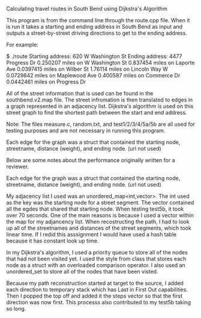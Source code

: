 Calculating travel routes in South Bend using Dijkstra's Algorithm

This program is from the command line through the route.cpp file. When it is run it takes a starting and ending address in South Bend as input and outputs a street-by-street driving directions to get to the ending address.
 
For example:

$ ./route 
Starting address: 620 W Washington St 
Ending address: 4477 Progress Dr 
0.250207 miles on W Washington St 
0.837454 miles on Laporte Ave 
0.0397415 miles on Wilber St 
1.76114 miles on Lincoln Way W 
0.0729842 miles on Maplewood Ave 
0.400587 miles on Commerce Dr 
0.0442461 miles on Progress Dr

All of the street information that is used can be found in the southbend.v2.map file. The street infromation is then translated to edges in a graph represented in an adjacency list. Dijkstra's algorithm is used on this street graph to find the shortest path between the start and end address. 

Note: The files measure.c, random.txt, and test1/2/3/4/5a/5b are all used for testing purposes and are not necessary in running this program. 

Each edge for the graph was a struct that contained the starting node, streetname, distance (weight), and ending node. (url not used)

Below are some notes about the performance originally written for a reviewer.

Each edge for the graph was a struct that contained the starting node, streetname, distance (weight), and ending node. (url not used)

My adjacency list I used was an unordered_map<int,vector<struct edge>>. The int used as the key was the starting node for 
a street segment. The vector contained all the egdes that shared that starting node. 
When testing test5b, it took over 70 seconds. One of the main reasons is because I used a vector within the map for my adjancency list. 
When recostructing the path, I had to look up all of the streetnames and distances of the street segments, which took linear time.
If I redid this asssignment I would have used a hash table because it has constant look up time. 

In my Dijkstra's algorithm, I used a priority queue to store all of the nodes that had not been visited yet.
I used the style from class that stores each node as a struct with an overloaded comparison operator. 
I also used an unordered_set to store all of the nodes that have been visted.

Because my path reconstruction started at target to the source, I added each direction to temporary stack which has
Last in First Out capabilities. Then I popped the top off and added it the steps vector so that the first direction
was now first. This processs also contributed to my test5b taking so long.
